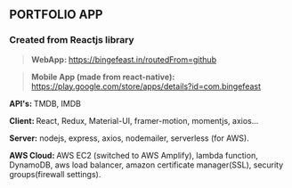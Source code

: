 ## PORTFOLIO APP
### Created from Reactjs library
> <strong>WebApp: </strong> https://bingefeast.in/routedFrom=github

> <strong>Mobile App (made from react-native): </strong> https://play.google.com/store/apps/details?id=com.bingefeast


<strong>API's: </strong>TMDB, IMDB

<strong>Client: </strong>React, Redux, Material-UI, framer-motion, momentjs, axios...

<strong>Server:</strong> nodejs, express, axios, nodemailer,  serverless (for AWS).

<strong>AWS Cloud: </strong>AWS EC2 (switched to AWS Amplify), lambda function, DynamoDB, aws load balancer, amazon certificate manager(SSL), security groups(firewall settings).
